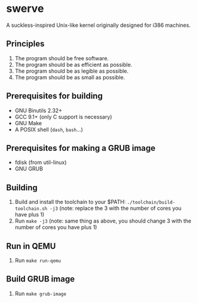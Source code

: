 # swerve

A suckless-inspired Unix-like kernel originally designed for i386 machines.

## Principles

1. The program should be free software.
2. The program should be as efficient as possible.
3. The program should be as legible as possible.
4. The program should be as small as possible.

## Prerequisites for building

* GNU Binutils 2.32+
* GCC 9.1+ (only C support is necessary)
* GNU Make
* A POSIX shell (`dash`, `bash`...)

## Prerequisites for making a GRUB image

* fdisk (from util-linux)
* GNU GRUB

## Building

1. Build and install the toolchain to your $PATH:
   `./toolchain/build-toolchain.sh -j3` (note: replace the 3 with the number of
   cores you have plus 1)
2. Run `make -j3` (note: same thing as above, you should change 3 with the
   number of cores you have plus 1)

## Run in QEMU

1. Run `make run-qemu`

## Build GRUB image

1. Run `make grub-image`
